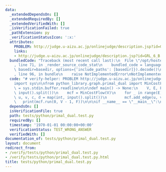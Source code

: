 ```yaml
---
data:
  _extendedDependsOn: []
  _extendedRequiredBy: []
  _extendedVerifiedWith: []
  _isVerificationFailed: true
  _pathExtension: py
  _verificationStatusIcon: ':x:'
  attributes:
    PROBLEM: http://judge.u-aizu.ac.jp/onlinejudge/description.jsp?id=GRL_6_B
    links:
    - http://judge.u-aizu.ac.jp/onlinejudge/description.jsp?id=GRL_6_B
  bundledCode: "Traceback (most recent call last):\n  File \"/opt/hostedtoolcache/Python/3.9.1/x64/lib/python3.9/site-packages/onlinejudge_verify/documentation/build.py\"\
    , line 71, in _render_source_code_stat\n    bundled_code = language.bundle(stat.path,\
    \ basedir=basedir, options={'include_paths': [basedir]}).decode()\n  File \"/opt/hostedtoolcache/Python/3.9.1/x64/lib/python3.9/site-packages/onlinejudge_verify/languages/python.py\"\
    , line 96, in bundle\n    raise NotImplementedError\nNotImplementedError\n"
  code: "# verify-helper: PROBLEM http://judge.u-aizu.ac.jp/onlinejudge/description.jsp?id=GRL_6_B\n\
    import sys\n\nfrom python_library.graph.primal_dual import MinCostFlow\n\ninput\
    \ = sys.stdin.buffer.readline\n\n\ndef main() -> None:\n    V, E, F = map(int,\
    \ input().split())\n    mcf = MinCostFlow(V)\n    for _ in range(E):\n       \
    \ u, v, c, d = map(int, input().split())\n        mcf.add_edge(u, v, c, d)\n \
    \   print(mcf.run(0, V - 1, F))\n\n\nif __name__ == \"__main__\":\n    main()\n"
  dependsOn: []
  isVerificationFile: true
  path: tests/python/primal_dual.test.py
  requiredBy: []
  timestamp: '1970-01-01 00:00:00+00:00'
  verificationStatus: TEST_WRONG_ANSWER
  verifiedWith: []
documentation_of: tests/python/primal_dual.test.py
layout: document
redirect_from:
- /verify/tests/python/primal_dual.test.py
- /verify/tests/python/primal_dual.test.py.html
title: tests/python/primal_dual.test.py
---
```

